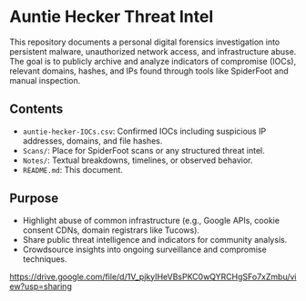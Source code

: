  # Auntie Hecker Threat Intel

This repository documents a personal digital forensics investigation into persistent malware, unauthorized network access, and infrastructure abuse. The goal is to publicly archive and analyze indicators of compromise (IOCs), relevant domains, hashes, and IPs found through tools like SpiderFoot and manual inspection.

## Contents

- `auntie-hecker-IOCs.csv`: Confirmed IOCs including suspicious IP addresses, domains, and file hashes.
- `Scans/`: Place for SpiderFoot scans or any structured threat intel.
- `Notes/`: Textual breakdowns, timelines, or observed behavior.
- `README.md`: This document.

## Purpose

- Highlight abuse of common infrastructure (e.g., Google APIs, cookie consent CDNs, domain registrars like Tucows).
- Share public threat intelligence and indicators for community analysis.
- Crowdsource insights into ongoing surveillance and compromise techniques.

https://drive.google.com/file/d/1V_pjkyIHeVBsPKC0wQYRCHgSFo7xZmbu/view?usp=sharing
